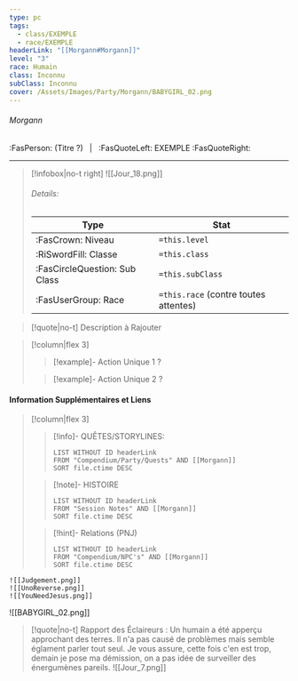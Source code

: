 ```yaml
---
type: pc
tags:
  - class/EXEMPLE
  - race/EXEMPLE
headerLink: "[[Morgann#Morgann]]"
level: "3"
race: Humain
class: Inconnu
subClass: Inconnu
cover: /Assets/Images/Party/Morgann/BABYGIRL_02.png
---
```


###### Morgann
:FasPerson: (Titre ?) &nbsp; | &nbsp; :FasQuoteLeft: EXEMPLE :FasQuoteRight:
___
> [!infobox|no-t right]
> ![[Jour_18.png]]
> ###### Details:
> | Type | Stat |
> | ---- | ---- |
> | :FasCrown: Niveau   | `=this.level` |
> | :RiSwordFill: Classe |  `=this.class`|
> | :FasCircleQuestion: Sub Class |  `=this.subClass`|
> |  :FasUserGroup: Race |  `=this.race` (contre toutes attentes)|

> [!quote|no-t]
> Description à Rajouter

> [!column|flex 3]
>> [!example]- Action Unique 1
>> ?
>> 
>
>>[!example]- Action Unique 2
>> ?
>
>
#### Information Supplémentaires et Liens
> [!column|flex 3]
>> [!info]- QUÊTES/STORYLINES:
>>```dataview
>>LIST WITHOUT ID headerLink
>>FROM "Compendium/Party/Quests" AND [[Morgann]]
>>SORT file.ctime DESC
>
>>[!note]- HISTOIRE
>>```dataview
>>LIST WITHOUT ID headerLink
>>FROM "Session Notes" AND [[Morgann]]
>>SORT file.ctime DESC
>
>>[!hint]- Relations (PNJ)
>>```dataview
>>LIST WITHOUT ID headerLink
>>FROM "Compendium/NPC's" AND [[Morgann]]
>>SORT file.ctime DESC

```image-layout-masonry-3
![[Judgement.png]]
![[UnoReverse.png]]
![[YouNeedJesus.png]]
```
![[BABYGIRL_02.png]]

> [!quote|no-t]
> Rapport des Éclaireurs : Un humain a été apperçu approchant des terres. Il n'a pas causé de problèmes mais semble églament parler tout seul. Je vous assure, cette fois c'en est trop, demain je pose ma démission, on a pas idée de surveiller des énergumènes pareils.
![[Jour_7.png]]